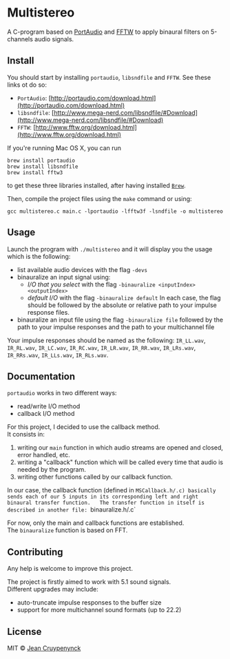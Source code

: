 # Multistereo

A C-program based on [PortAudio](http://portaudio.com) and [FFTW](http://www.fftw.org) to apply binaural filters on 5-channels audio signals.

## Install

You should start by installing `portaudio`, `libsndfile` and `FFTW`. See these links ot do so:

* `PortAudio`: [http://portaudio.com/download.html](http://portaudio.com/download.html)
* `libsndfile`: [http://www.mega-nerd.com/libsndfile/#Download](http://www.mega-nerd.com/libsndfile/#Download)
* `FFTW`: [http://www.fftw.org/download.html](http://www.fftw.org/download.html)

If you're running Mac OS X, you can run

	brew install portaudio
	brew install libsndfile
	brew install fftw3
	
to get these three libraries installed, after having installed [`Brew`](http://brew.sh).

Then, compile the project files using the `make` command or using:

	gcc multistereo.c main.c -lportaudio -lfftw3f -lsndfile -o multistereo

## Usage

Launch the program with `./multistereo` and it will display you the usage which is the following:

* list available audio devices with the flag `-devs`
* binauralize an input signal using:
	* *I/O that you select* with the flag `-binauralize <inputIndex> <outputIndex>`
	* *default I/O* with the flag `-binauralize default`
	In each case, the flag should be followed by the absolute or relative path to your impulse response files.
* binauralize an input file using the flag `-binauralize file` followed by the path to your impulse responses and the path to your multichannel file

Your impulse responses should be named as the following: `IR_LL.wav`, `IR_RL.wav`, `IR_LC.wav`, `IR_RC.wav`, `IR_LR.wav`, `IR_RR.wav`, `IR_LRs.wav`, `IR_RRs.wav`, `IR_LLs.wav`, `IR_RLs.wav`.

## Documentation

`portaudio` works in two different ways:

* read/write I/O method
* callback I/O method

For this project, I decided to use the callback method.  
It consists in:

1. writing our `main` function in which audio streams are opened and closed, error handled, etc.
2. writing a "callback" function which will be called every time that audio is needed by the program.
3. writing other functions called by our callback function.

In our case, the callback function (defined in `MSCallback.h/.c) basically sends each of our 5 inputs in its corresponding left and right binaural transfer function.  
The transfer function in itself is described in another file: `binauralize.h/.c`

For now, only the main and callback functions are established.  
The `binauralize` function is based on FFT.

## Contributing

Any help is welcome to improve this project.

The project is firstly aimed to work with 5.1 sound signals.  
Different upgrades may include:

* auto-truncate impulse responses to the buffer size
* support for more multichannel sound formats (up to 22.2)

## License

MIT © [Jean Cruypenynck](nonatomiclabs.com/blog)